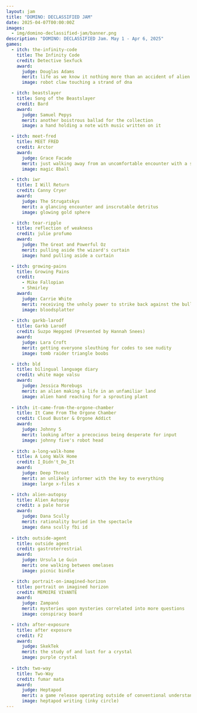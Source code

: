 ```yaml
---
layout: jam
title: "DOMINO: DECLASSIFIED JAM"
date: 2025-04-07T00:00:00Z
images:
  - img/domino-declassified-jam/banner.png
description: "DOMINO: DECLASSIFIED Jam. May 1 - Apr 6, 2025"
games:
  - itch: the-infinity-code
    title: The Infinity Code
    credit: Detective Sexfuck
    award:
      judge: Douglas Adams
      merit: life as we know it nothing more than an accident of alien machinery
      image: robot claw touching a strand of dna

  - itch: beastslayer
    title: Song of the Beastslayer
    credit: Bard
    award:
      judge: Samuel Pepys
      merit: another boistrous ballad for the collection
      image: a hand holding a note with music written on it

  - itch: meet-fred
    title: MEET FRED
    credit: Arctor
    award:
      judge: Grace Facade
      merit: just walking away from an uncomfortable encounter with a strange couple
      image: magic 8ball

  - itch: iwr
    title: I Will Return
    credit: Canny Cryer
    award:
      judge: The Strugatskys
      merit: a glancing encounter and inscrutable detritus
      image: glowing gold sphere

  - itch: tear-ripple
    title: reflection of weakness
    credit: julie profumo
    award:
      judge: The Great and Powerful Oz
      merit: pulling aside the wizard's curtain
      image: hand pulling aside a curtain

  - itch: growing-pains
    title: Growing Pains
    credit: 
      - Mike Fallopian 
      - Shmirley
    award:
      judge: Carrie White
      merit: receiving the unholy power to strike back against the bullies
      image: bloodsplatter
  
  - itch: garkb-larodf
    title: Garkb Larodf
    credit: Suzpo Hepgzed (Presented by Hannah Snees)
    award:
      judge: Lara Croft
      merit: getting everyone sleuthing for codes to see nudity
      image: tomb raider triangle boobs

  - itch: bld
    title: bilingual language diary
    credit: white mage valsu
    award:
      judge: Jessica Morebugs
      merit: an alien making a life in an unfamiliar land
      image: alien hand reaching for a sprouting plant
  
  - itch: it-came-from-the-orgone-chamber
    title: It Came From The Orgone Chamber
    credit: Cloud Buster & Orgone Addict
    award:
      judge: Johnny 5
      merit: looking after a precocious being desperate for input 
      image: johnny five's robot head
  
  - itch: a-long-walk-home
    title: A Long Walk Home
    credit: I_Didn't_Do_It
    award:
      judge: Deep Throat
      merit: an unlikely informer with the key to everything
      image: large x-files x

  - itch: alien-autopsy
    title: Alien Autopsy
    credit: a pale horse
    award:
      judge: Dana Scully
      merit: rationality buried in the spectacle
      image: dana scully fbi id
  
  - itch: outside-agent
    title: outside agent
    credit: gastroterrestrial
    award:
      judge: Ursula Le Guin
      merit: one walking between omelases
      image: picnic bindle

  - itch: portrait-on-imagined-horizon
    title: portrait on imagined horizon
    credit: MEMOIRE VIVANTE
    award:
      judge: Zampanó
      merit: mysteries upon mysteries correlated into more questions
      image: conspiracy board

  - itch: after-exposure
    title: after exposure
    credit: F2
    award:
      judge: SkekTek
      merit: the study of and lust for a crystal
      image: purple crystal
  
  - itch: two-way
    title: Two-Way
    credit: fumar mata
    award:
      judge: Heptapod
      merit: a game release operating outside of conventional understanding of time
      image: heptapod writing (inky circle)
---
```

